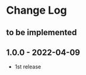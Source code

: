 # Change Log

## to be implemented

## 1.0.0 - 2022-04-09

- 1st release

[1.0.1]: https://github.com/konawasabi/kobushi-trackviewer/compare/ver1.0.0...ver1.0.1
